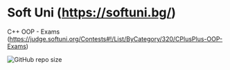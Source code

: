 # Soft Uni (https://softuni.bg/)
C++ OOP - Exams (https://judge.softuni.org/Contests#!/List/ByCategory/320/CPlusPlus-OOP-Exams)

![GitHub repo size](https://img.shields.io/github/repo-size/AleksievAleksandar/Cpp-OOP)

